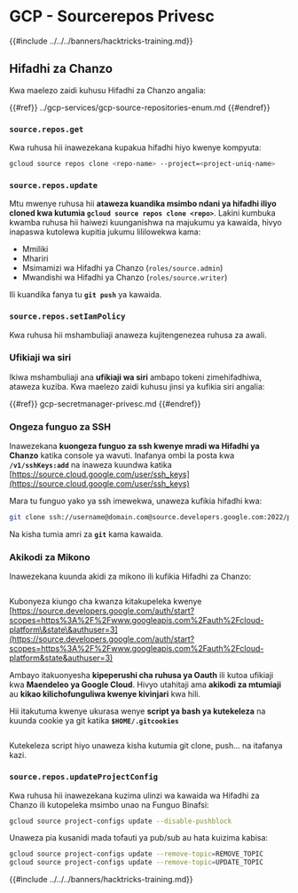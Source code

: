 # GCP - Sourcerepos Privesc

{{#include ../../../banners/hacktricks-training.md}}

## Hifadhi za Chanzo

Kwa maelezo zaidi kuhusu Hifadhi za Chanzo angalia:

{{#ref}}
../gcp-services/gcp-source-repositories-enum.md
{{#endref}}

### `source.repos.get`

Kwa ruhusa hii inawezekana kupakua hifadhi hiyo kwenye kompyuta:
```bash
gcloud source repos clone <repo-name> --project=<project-uniq-name>
```
### `source.repos.update`

Mtu mwenye ruhusa hii **ataweza kuandika msimbo ndani ya hifadhi iliyo cloned kwa kutumia `gcloud source repos clone <repo>`**. Lakini kumbuka kwamba ruhusa hii haiwezi kuunganishwa na majukumu ya kawaida, hivyo inapaswa kutolewa kupitia jukumu lililowekwa kama:

- Mmiliki
- Mhariri
- Msimamizi wa Hifadhi ya Chanzo (`roles/source.admin`)
- Mwandishi wa Hifadhi ya Chanzo (`roles/source.writer`)

Ili kuandika fanya tu **`git push`** ya kawaida.

### `source.repos.setIamPolicy`

Kwa ruhusa hii mshambuliaji anaweza kujitengenezea ruhusa za awali.

### Ufikiaji wa siri

Ikiwa mshambuliaji ana **ufikiaji wa siri** ambapo tokeni zimehifadhiwa, ataweza kuziba. Kwa maelezo zaidi kuhusu jinsi ya kufikia siri angalia:

{{#ref}}
gcp-secretmanager-privesc.md
{{#endref}}

### Ongeza funguo za SSH

Inawezekana **kuongeza funguo za ssh kwenye mradi wa Hifadhi ya Chanzo** katika console ya wavuti. Inafanya ombi la posta kwa **`/v1/sshKeys:add`** na inaweza kuundwa katika [https://source.cloud.google.com/user/ssh_keys](https://source.cloud.google.com/user/ssh_keys)

Mara tu funguo yako ya ssh imewekwa, unaweza kufikia hifadhi kwa:
```bash
git clone ssh://username@domain.com@source.developers.google.com:2022/p/<proj-name>/r/<repo-name>
```
Na kisha tumia amri za **`git`** kama kawaida.

### Akikodi za Mikono

Inawezekana kuunda akidi za mikono ili kufikia Hifadhi za Chanzo:

<figure><img src="../../../images/image (324).png" alt=""><figcaption></figcaption></figure>

Kubonyeza kiungo cha kwanza kitakupeleka kwenye [https://source.developers.google.com/auth/start?scopes=https%3A%2F%2Fwww.googleapis.com%2Fauth%2Fcloud-platform\&state\&authuser=3](https://source.developers.google.com/auth/start?scopes=https%3A%2F%2Fwww.googleapis.com%2Fauth%2Fcloud-platform&state&authuser=3)

Ambayo itakuonyesha **kipeperushi cha ruhusa ya Oauth** ili kutoa ufikiaji kwa **Maendeleo ya Google Cloud**. Hivyo utahitaji ama **akikodi za mtumiaji** au **kikao kilichofunguliwa kwenye kivinjari** kwa hili.

Hii itakutuma kwenye ukurasa wenye **script ya bash ya kutekeleza** na kuunda cookie ya git katika **`$HOME/.gitcookies`**

<figure><img src="../../../images/image (323).png" alt=""><figcaption></figcaption></figure>

Kutekeleza script hiyo unaweza kisha kutumia git clone, push... na itafanya kazi.

### `source.repos.updateProjectConfig`

Kwa ruhusa hii inawezekana kuzima ulinzi wa kawaida wa Hifadhi za Chanzo ili kutopeleka msimbo unao na Funguo Binafsi:
```bash
gcloud source project-configs update --disable-pushblock
```
Unaweza pia kusanidi mada tofauti ya pub/sub au hata kuizima kabisa:
```bash
gcloud source project-configs update --remove-topic=REMOVE_TOPIC
gcloud source project-configs update --remove-topic=UPDATE_TOPIC
```
{{#include ../../../banners/hacktricks-training.md}}
